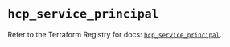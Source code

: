 # `hcp_service_principal`

Refer to the Terraform Registry for docs: [`hcp_service_principal`](https://registry.terraform.io/providers/hashicorp/hcp/0.105.0/docs/resources/service_principal).
